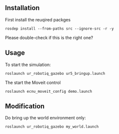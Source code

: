 ## Installation

First install the reuqired packges

```
rosdep install --from-paths src --ignore-src -r -y
```
Please double-check if this is the right one?

## Usage
To start the simulation:
```
roslaunch ur_robotiq_gazebo ur5_bringup.launch 
```
The start the Moveit control
```
roslaunch ecnu_moveit_config demo.launch 
```

## Modification
Do bring up the world environment only:
```
roslaunch ur_robotiq_gazebo my_world.launch 
```

